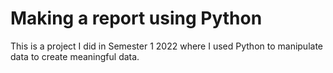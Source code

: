# Making a report using Python
This is a project I did in Semester 1 2022 where I used Python to manipulate data to create meaningful data.
